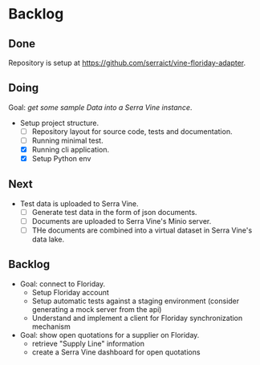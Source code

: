 # Backlog

## Done

Repository is setup at <https://github.com/serraict/vine-floriday-adapter>.

## Doing

Goal: *get some sample Data into a Serra Vine instance*.

* Setup project structure.
  * [ ] Repository layout for source code, tests and documentation.
  * [ ] Running minimal test.
  * [x] Running cli application.
  * [x] Setup Python env

## Next

* Test data is uploaded to Serra Vine.
  * [ ] Generate test data in the form of json documents.
  * [ ] Documents are uploaded to Serra Vine's Minio server.
  * [ ] THe documents are combined into a virtual dataset in Serra Vine's data lake.

## Backlog

* Goal: connect to Floriday.
  * Setup Floriday account
  * Setup automatic tests against a staging environment (consider generating a mock server from the api)
  * Understand and implement a client for Floriday synchronization mechanism
* Goal: show open quotations for a supplier on Floriday.
  * retrieve "Supply Line" information
  * create a Serra Vine dashboard for open quotations
